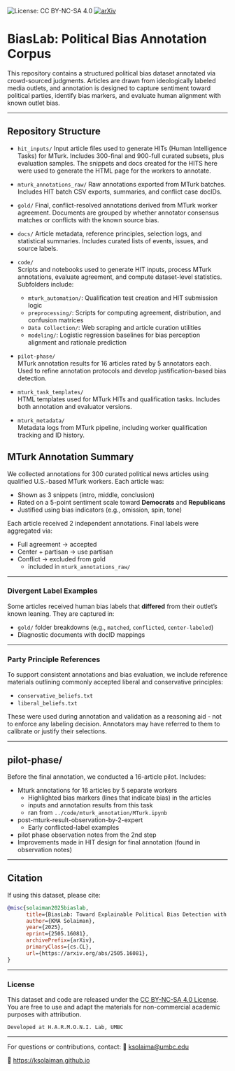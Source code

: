 ![License: CC BY-NC-SA 4.0](https://img.shields.io/badge/License-CC--BY--NC--SA-blue)
[![arXiv](https://img.shields.io/badge/arXiv-2505.16081-b31b1b.svg)](https://arxiv.org/abs/2505.16081)


# BiasLab: Political Bias Annotation Corpus

This repository contains a structured political bias dataset annotated via crowd-sourced judgments. Articles are drawn from ideologically labeled media outlets, and annotation is designed to capture sentiment toward political parties, identify bias markers, and evaluate human alignment with known outlet bias.

---

## Repository Structure

- `hit_inputs/`
Input article files used to generate HITs (Human Intelligence Tasks) for MTurk. Includes 300-final and 900-full curated subsets, plus evaluation samples. The snippets and docs created for the HITS here were used to generate the HTML page for the workers to annotate.

- `mturk_annotations_raw/`
  Raw annotations exported from MTurk batches. Includes HIT batch CSV exports, summaries, and conflict case docIDs.

- `gold/`
  Final, conflict-resolved annotations derived from MTurk worker agreement. Documents are grouped by whether annotator consensus matches or conflicts with the known source bias.

- `docs/`
  Article metadata, reference principles, selection logs, and statistical summaries. Includes curated lists of events, issues, and source labels.

- `code/`  
  Scripts and notebooks used to generate HIT inputs, process MTurk annotations, evaluate agreement, and compute dataset-level statistics. Subfolders include:
  - `mturk_automation/`: Qualification test creation and HIT submission logic
  - `preprocessing/`: Scripts for computing agreement, distribution, and confusion matrices
  - `Data Collection/`: Web scraping and article curation utilities
  - `modeling/`: Logistic regression baselines for bias perception alignment and rationale prediction

- `pilot-phase/`  
  MTurk annotation results for 16 articles rated by 5 annotators each. Used to refine annotation protocols and develop justification-based bias detection.

- `mturk_task_templates/`  
  HTML templates used for MTurk HITs and qualification tasks. Includes both annotation and evaluator versions.

- `mturk_metadata/`  
  Metadata logs from MTurk pipeline, including worker qualification tracking and ID history.


## MTurk Annotation Summary

We collected annotations for 300 curated political news articles using qualified U.S.-based MTurk workers. Each article was:

- Shown as 3 snippets (intro, middle, conclusion)
- Rated on a 5-point sentiment scale toward **Democrats** and **Republicans**
- Justified using bias indicators (e.g., omission, spin, tone)

Each article received 2 independent annotations. Final labels were aggregated via:

- Full agreement → accepted
- Center + partisan → use partisan
- Conflict → excluded from gold
  - included in `mturk_annotations_raw/`

---

### Divergent Label Examples

Some articles received human bias labels that **differed** from their outlet’s known leaning. 
They are captured in:
- `gold/` folder breakdowns (e.g., `matched`, `conflicted`, `center-labeled`)
- Diagnostic documents with docID mappings

---

### Party Principle References

To support consistent annotations and bias evaluation, we include reference materials outlining commonly accepted liberal and conservative principles:

- `conservative_beliefs.txt`
- `liberal_beliefs.txt`

<!-- These references informed interpretation but were not prescriptive. -->
These were used during annotation and validation as a reasoning aid - not to enforce any labeling decision. Annotators may have referred to them to calibrate or justify their selections.

---

## pilot-phase/

Before the final annotation, we conducted a 16-article pilot. Includes:
- Mturk annotations for 16 articles by 5 separate workers
  - Highlighted bias markers (lines that indicate bias) in the articles
  - inputs and annotation results from this task
  - ran from `../code/mturk_annotation/MTurk.ipynb`
- post-mturk-result-observation-by-2-expert
  - Early conflicted-label examples
- pilot phase observation notes from the 2nd step
- Improvements made in HIT design for final annotation (found in observation notes)


---

## Citation

If using this dataset, please cite:

```bibtex
@misc{solaiman2025biaslab,
      title={BiasLab: Toward Explainable Political Bias Detection with Dual-Axis Annotations and Rationale Indicators}, 
      author={KMA Solaiman},
      year={2025},
      eprint={2505.16081},
      archivePrefix={arXiv},
      primaryClass={cs.CL},
      url={https://arxiv.org/abs/2505.16081}, 
}
```

---
### License

This dataset and code are released under the [CC BY-NC-SA 4.0 License](https://creativecommons.org/licenses/by-nc-sa/4.0/).  
You are free to use and adapt the materials for non-commercial academic purposes with attribution.

`Developed at H.A.R.M.O.N.I. Lab, UMBC`

---

For questions or contributions, contact:
📧 ksolaima@umbc.edu

🔗 https://ksolaiman.github.io